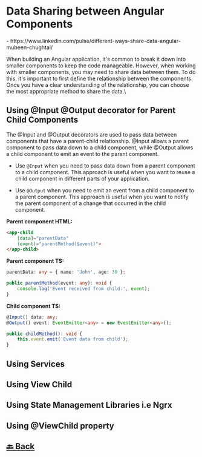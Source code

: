 <h1>Data Sharing between Angular Components</h1> - https://www.linkedin.com/pulse/different-ways-share-data-angular-mubeen-chughtai/

When building an Angular application, it's common to break it down into smaller components to keep the code manageable. However, when working with smaller components, you may need to share data between them. To do this, it's important to first define the relationship between the components. Once you have a clear understanding of the relationship, you can choose the most appropriate method to share the data.\

<h2>Using @Input @Output decorator for Parent Child Components</h2>

The @Input and @Output decorators are used to pass data between components that have a parent-child relationship. @Input allows a parent component to pass data down to a child component, while @Output allows a child component to emit an event to the parent component.

- Use `@Input` when you need to pass data down from a parent component to a child component. This approach is useful when you want to reuse a child component in different parts of your application.

- Use `@Output` when you need to emit an event from a child component to a parent component. This approach is useful when you want to notify the parent component of a change that occurred in the child component.

**Parent component HTML:**
```html
<app-child
    [data]="parentData"
    (event)="parentMethod($event)">
</app-child>
```
**Parent component TS:**
```ts
parentData: any = { name: 'John', age: 30 };

public parentMethod(event: any): void {
    console.log('Event received from child:', event);
}
```
**Child component TS:**
```ts
@Input() data: any;
@Output() event: EventEmitter<any> = new EventEmitter<any>();

public childMethod(): void {
    this.event.emit('Event data from child');
}
```

<h2>Using Services</h2>
<h2>Using View Child</h2>
<h2>Using State Management Libraries i.e Ngrx</h2>
<h2>Using @ViewChild property</h2>

<h2><a href="https://github.com/sanjay9616/Angular/blob/master/README.md"> 🔙 Back</a></h2>
